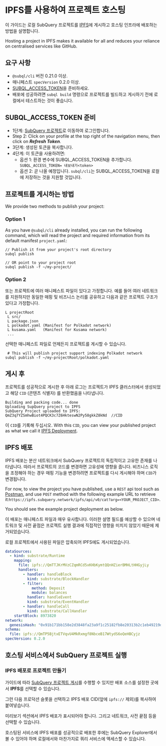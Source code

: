 # IPFS를 사용하여 프로젝트 호스팅

이 가이드는 로컬 SubQuery 프로젝트를 [IPFS](https://ipfs.io/)에 게시하고 호스팅 인프라에 배포하는 방법을 설명합니다.

Hosting a project in IPFS makes it available for all and reduces your reliance on centralised services like GitHub.

## 요구 사항

- `@subql/cli` 버전 0.21.0 이상.
- 매니페스트 `specVersion` 0.2.0 이상.
- [SUBQL_ACCESS_TOKEN](#prepare-your-subql-access-token)을 준비하세요.
- 배포에 성공하려면 `subql build` 명령으로 프로젝트를 빌드하고 게시하기 전에 로컬에서 테스트하는 것이 좋습니다.

## SUBQL_ACCESS_TOKEN 준비

- 1단계: [SubQuery 프로젝트](https://project.subquery.network/)로 이동하여 로그인합니다.
- Step 2: Click on your profile at the top right of the navigation menu, then click on **_Refresh Token_**.
- 3단계: 생성된 토큰을 복사합니다.
- 4단계: 이 토큰을 사용하려면:
  - 옵션 1: 환경 변수에 SUBQL_ACCESS_TOKEN을 추가합니다. `SUBQL_ACCESS_TOKEN= 내보내기<token>`
  - 옵션 2: 곧 나올 예정입니다. `subql/cli`는 SUBQL_ACCESS_TOKEN을 로컬에 저장하는 것을 지원할 것입니다.

## 프로젝트를 게시하는 방법

We provide two methods to publish your project:

### Option 1

As you have `@subql/cli` already installed, you can run the following command, which will read the project and required information from its default manifest `project.yaml`:

```
// Publish it from your project's root directory
subql publish

// OR point to your project root
subql publish -f ~/my-project/
```

### Option 2

또는 프로젝트에 여러 매니페스트 파일이 있다고 가정합니다. 예를 들어 여러 네트워크를 지원하지만 동일한 매핑 및 비즈니스 논리를 공유하고 다음과 같은 프로젝트 구조가 있다고 가정합니다.

```
L projectRoot
 L src/
 L package.json
 L polkadot.yaml (Manifest for Polkadot network)
 L kusama.yaml   (Manifest for Kusama network)
 ...
```

선택한 매니페스트 파일로 언제든지 프로젝트를 게시할 수 있습니다.

```
 # This will publish project support indexing Polkadot network
subql publish -f ~/my-projectRoot/polkadot.yaml
```

## 게시 후

프로젝트를 성공적으로 게시한 후 아래 로그는 프로젝트가 IPFS 클러스터에서 생성되었고 해당 `CID` (콘텐츠 식별자) 를 반환했음을 나타냅니다.

```
Building and packing code... done
Uploading SupQuery project to IPFS
SubQuery Project uploaded to IPFS: QmZ3q7YZSmhwBiot4PQCK3c7Z6HkteswN2Py58gkkZ8kNd  //CID
```

이 `CID`를 기록해 두십시오. With this `CID`, you can view your published project as what we call it [IPFS Deployment](#ipfs-deployment).

## IPFS 배포

IPFS 배포는 분산 네트워크에서 SubQuery 프로젝트의 독립적이고 고유한 존재를 나타냅니다. 따라서 프로젝트의 코드를 변경하면 고유성에 영향을 줍니다. 비즈니스 로직을 조정해야 하는 경우 매핑 기능을 변경하려면 프로젝트를 다시 게시해야 하며 `CID`가 변경됩니다.

For now, to view the project you have published, use a `REST` api tool such as [Postman](https://web.postman.co/), and use `POST` method with the following example URL to retrieve it:`https://ipfs.subquery.network/ipfs/api/v0/cat?arg=<YOUR_PROJECT_CID>`.

You should see the example project deployment as below.

이 배포는 매니페스트 파일과 매우 유사합니다. 이러한 설명 필드를 예상할 수 있으며 네트워크 및 사전 끝점은 프로젝트 실행 결과에 직접적인 영향을 미치지 않았기 때문에 제거되었습니다.

로컬 프로젝트에서 사용된 파일은 압축되어 IPFS에도 게시되었습니다.

```yaml
dataSources:
  - kind: substrate/Runtime
    mapping:
      file: ipfs://QmTTJKrMVzCZqmRCd5xKHbKymtQQnHZierBMHLtHHGyjLy
      handlers:
        - handler: handleBlock
          kind: substrate/BlockHandler
        - filter:
            method: Deposit
            module: balances
          handler: handleEvent
          kind: substrate/EventHandler
        - handler: handleCall
          kind: substrate/CallHandler
    startBlock: 8973820
network:
  genesisHash: "0x91b171bb158e2d3848fa23a9f1c25182fb8e20313b2c1eb49219da7a70ce90c3"
schema:
  file: ipfs://QmTP5BjtxETVqvU4MkRxmgf8NbceB17WtydS6oQeHBCyjz
specVersion: 0.2.0
```

## 호스팅 서비스에서 SubQuery 프로젝트 실행

### IPFS 배포로 프로젝트 만들기

가이드에 따라 [SubQuery 프로젝트 게시](publish.md)를 수행할 수 있지만 배포 소스를 설정한 곳에서 **IPFS**를 선택할 수 있습니다.

그런 다음 프로덕션 슬롯을 선택하고 IPFS 배포 CID(앞에 `ipfs://` 제외)를 복사하여 붙여넣습니다.

미리보기 섹션에서 IPFS 배포가 표시되어야 합니다. 그리고 네트워크, 사전 끝점 등을 선택할 수 있습니다.

호스팅된 서비스에 IPFS 배포를 성공적으로 배포한 후에는 SubQuery Explorer에서 볼 수 있어야 하며 로컬에서와 마찬가지로 쿼리 서비스에 액세스할 수 있습니다.
